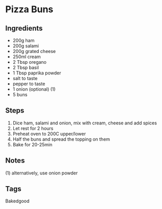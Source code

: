 # Pizza Buns

## Ingredients

* 200g ham
* 200g salami
* 200g grated cheese 
* 250ml cream
* 2 Tbsp oregano
* 2 Tbsp basil
* 1 Tbsp paprika powder
* salt to taste
* pepper to taste 
* 1 onion (optional) (1)
* 5 buns

## Steps

1. Dice ham, salami and onion, mix with cream, cheese and add spices
2. Let rest for 2 hours
3. Preheat oven to 200C upper/lower
3. Half the buns and spread the topping on them
4. Bake for 20-25min

## Notes

(1) alternatively, use onion powder

## Tags
Bakedgood
